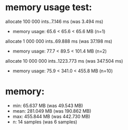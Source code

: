 # memory usage test:

allocate 100 000 ints..7.146 ms (was 3.494 ms)
 * memory usage: 65.6 < 65.6 < 65.6 MB (n=1)

allocate 1 000 000 ints..69.888 ms (was 37.198 ms)
 * memory usage: 77.7 < 89.5 < 101.4 MB (n=2)

allocate 10 000 000 ints..1223.773 ms (was 347.504 ms)
 * memory usage: 75.9 < 341.0 < 455.8 MB (n=10)

# memory:

 * min:  65.637 MB (was 49.543 MB)
 * mean: 281.049 MB (was 190.862 MB)
 * max:  455.844 MB (was 442.730 MB)
 * n:    14 samples (was 6 samples)
